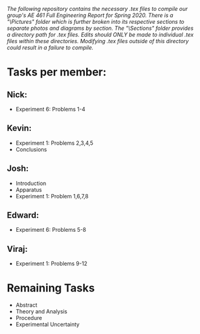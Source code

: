 *The following repository contains the necessary .tex files to compile our group's AE 461 Full Engineering Report for Spring 2020.  There is a "\Pictures\" folder which is further broken into its respective sections to separate photos and diagrams by section.  The "\Sections\" folder provides a directory path for .tex files.  Edits should ONLY be made to individual .tex files within these directories.  Modifying .tex files outside of this directory could result in a failure to compile.*

# Tasks per member:       

## Nick:                            
- Experiment 6: Problems 1-4     
                              
## Kevin:
- Experiment 1: Problems 2,3,4,5 
- Conclusions                               
                              
## Josh:                            
- Introduction                   
- Apparatus                      
- Experiment 1: Problem 1,6,7,8  
                              
## Edward:                          
- Experiment 6: Problems 5-8     
                              
## Viraj:                           
- Experiment 1: Problems 9-12    
                              
# Remaining Tasks         
                                 
- Abstract                       
- Theory and Analysis            
- Procedure                      
- Experimental Uncertainty       

   
